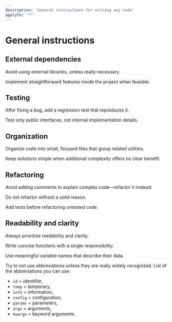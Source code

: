```yaml
---
description: 'General instructions for writing any code'
applyTo: '**'
---
```


# General instructions

## External dependencies

Avoid using external libraries, unless really necessary.

Implement straightforward features inside the project when feasible.

## Testing

After fixing a bug, add a regression test that reproduces it.

Test only public interfaces, not internal implementation details.

## Organization

Organize code into small, focused files that group related utilities.

Keep solutions simple when additional complexity offers no clear benefit.

## Refactoring

Avoid adding comments to explain complex code—refactor it instead.

Do not refactor without a solid reason.

Add tests before refactoring untested code.

## Readability and clarity

Always prioritize readability and clarity.

Write concise functions with a single responsibility.

Use meaningful variable names that describe their data.

Try to not use abbreviations unless they are really widely recognized.
List of the abbreviations you can use:

- `id` = identifier,
- `temp` = temporary,
- `info` = information,
- `config` = configuration,
- `params` = parameters,
- `args` = arguments,
- `kwargs` = keyword arguments.
